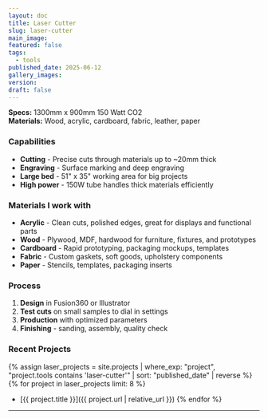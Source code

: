 ```yaml
---
layout: doc
title: Laser Cutter
slug: laser-cutter
main_image: 
featured: false
tags:
  - tools
published_date: 2025-06-12
gallery_images: 
version: 
draft: false
---
```

**Specs:** 1300mm x 900mm 150 Watt CO2  
**Materials:** Wood, acrylic, cardboard, fabric, leather, paper

### Capabilities

- **Cutting** - Precise cuts through materials up to ~20mm thick
- **Engraving** - Surface marking and deep engraving
- **Large bed** - 51" x 35" working area for big projects
- **High power** - 150W tube handles thick materials efficiently

### Materials I work with

- **Acrylic** - Clean cuts, polished edges, great for displays and functional parts
- **Wood** - Plywood, MDF, hardwood for furniture, fixtures, and prototypes  
- **Cardboard** - Rapid prototyping, packaging mockups, templates
- **Fabric** - Custom gaskets, soft goods, upholstery components
- **Paper** - Stencils, templates, packaging inserts

### Process

1. **Design** in Fusion360 or Illustrator
2. **Test cuts** on small samples to dial in settings
3. **Production** with optimized parameters
4. **Finishing** - sanding, assembly, quality check

### Recent Projects

{% assign laser_projects = site.projects | where_exp: "project", "project.tools contains 'laser-cutter'" | sort: "published_date" | reverse %}
{% for project in laser_projects limit: 8 %}
- [{{ project.title }}]({{ project.url | relative_url }})
{% endfor %}

---